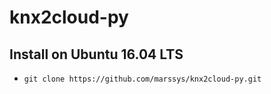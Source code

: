 # knx2cloud-py
## Install on Ubuntu 16.04 LTS
- `git clone https://github.com/marssys/knx2cloud-py.git`